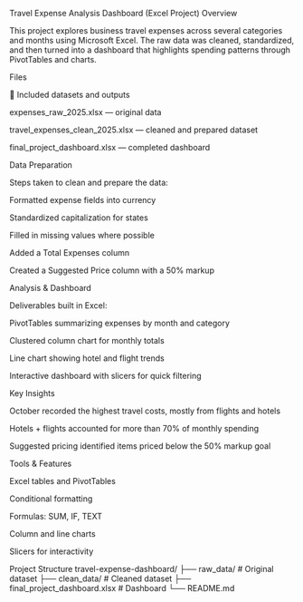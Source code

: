 Travel Expense Analysis Dashboard (Excel Project)
Overview

This project explores business travel expenses across several categories and months using Microsoft Excel. The raw data was cleaned, standardized, and then turned into a dashboard that highlights spending patterns through PivotTables and charts.

Files

📂 Included datasets and outputs

expenses_raw_2025.xlsx — original data

travel_expenses_clean_2025.xlsx — cleaned and prepared dataset

final_project_dashboard.xlsx — completed dashboard

Data Preparation

Steps taken to clean and prepare the data:

Formatted expense fields into currency

Standardized capitalization for states

Filled in missing values where possible

Added a Total Expenses column

Created a Suggested Price column with a 50% markup

Analysis & Dashboard

Deliverables built in Excel:

PivotTables summarizing expenses by month and category

Clustered column chart for monthly totals

Line chart showing hotel and flight trends

Interactive dashboard with slicers for quick filtering

Key Insights

October recorded the highest travel costs, mostly from flights and hotels

Hotels + flights accounted for more than 70% of monthly spending

Suggested pricing identified items priced below the 50% markup goal

Tools & Features

Excel tables and PivotTables

Conditional formatting

Formulas: SUM, IF, TEXT

Column and line charts

Slicers for interactivity

Project Structure
travel-expense-dashboard/
├── raw_data/                  # Original dataset
├── clean_data/                # Cleaned dataset
├── final_project_dashboard.xlsx # Dashboard
└── README.md
